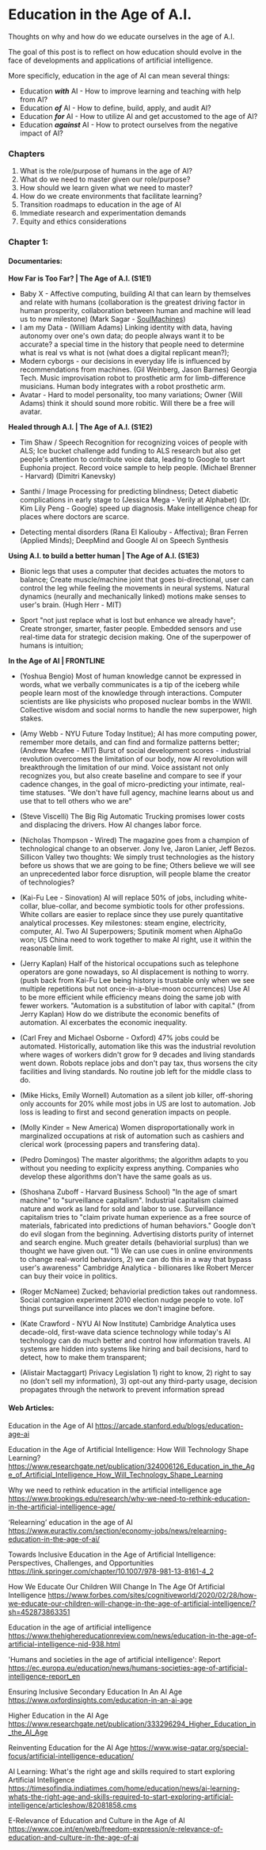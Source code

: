 # Education in the Age of A.I. 
Thoughts on why and how do we educate ourselves in the age of A.I. 

The goal of this post is to reflect on how education should evolve in the face of developments and applications of artificial intelligence.

More specificly, education in the age of AI can mean several things:

- Education ***with*** AI     -  How to improve learning and teaching with help from AI?
- Education ***of*** AI       -  How to define, build, apply, and audit AI?
- Education ***for*** AI      -  How to utilize AI and get accustomed to the age of AI?
- Education ***against*** AI  -  How to protect ourselves from the negative impact of AI?

### Chapters
1. What is the role/purpose of humans in the age of AI?
2. What do we need to master given our role/purpose?
3. How should we learn given what we need to master?
4. How do we create environments that facilitate learning?
5. Transition roadmaps to education in the age of AI
6. Immediate research and experimentation demands
7. Equity and ethics considerations


### Chapter 1: 

#### Documentaries: 

**How Far is Too Far? | The Age of A.I. (S1E1)**

- Baby X -  Affective computing, building AI that can learn by themselves and relate with humans (collaboration is the greatest driving factor in human prosperity, collaboration between human and machine will lead us to new milestone)  (Mark Sagar - [SoulMachines](https://www.soulmachines.com/resources/research/baby-x/))
- I am my Data - (William Adams) Linking identity with data, having autonomy over one's own data; do people always want it to be accurate? a special time in the history that people need to determine what is real vs what is not (what does a digital replicant mean?);  
- Modern cyborgs - our decisions in everyday life is influenced by recommendations from machines. (Gil Weinberg, Jason Barnes) Georgia Tech. Music improvisation robot to prosthetic arm for limb-difference musicians. Human body integrates with a robot prosthetic arm. 
- Avatar - Hard to model personality, too many variations; Owner (Will Adams) think it should sound more robitic. Will there be a free will avatar.

**Healed through A.I. | The Age of A.I. (S1E2)**

- Tim Shaw / Speech Recognition for recognizing voices of people with ALS;  Ice bucket challenge add funding to ALS research but also get people's attention to contribute voice data, leading to Google to start Euphonia project. Record voice sample to help people. (Michael Brenner - Harvard) (Dimitri Kanevsky)

- Santhi / Image Processing for predicting blindness; Detect diabetic complications in early stage to  (Jessica Mega - Verily at Alphabet) (Dr. Kim Lily Peng - Google) speed up diagnosis. Make intelligence cheap for places where doctors are scarce.

- Detecting mental disorders (Rana El Kaliouby - Affectiva); Bran Ferren (Applied Minds); DeepMind and Google AI on Speech Synthesis 

**Using A.I. to build a better human | The Age of A.I. (S1E3)**

- Bionic legs that uses a computer that decides actuates the motors to balance; Create muscle/machine joint that goes bi-directional, user can control the leg while feeling the movements in neural systems. Natural dynamics (neurally and mechanically linked) motions make senses to user's brain. (Hugh Herr - MIT) 

- Sport "not just replace what is lost but enhance we already have"; Create stronger, smarter, faster people. Embedded sensors and use real-time data for strategic decision making. One of the superpower of humans is intuition;  

**In the Age of AI | FRONTLINE**

- (Yoshua Bengio) Most of human knowledge cannot be expressed in words, what we verbally communicates is a tip of the iceberg while people learn most of the knowledge through interactions. Computer scientists are like physicists who proposed nuclear bombs in the WWII. Collective wisdom and social norms to handle the new superpower, high stakes. 
 
- (Amy Webb - NYU Future Today Institue); AI has more computing power, remember more details, and can find and formalize patterns better; (Andrew Mcafee - MIT) Burst of social development scores - industrial revolution overcomes the limitation of our body, now AI revolution will breakthrough the limitation of our mind. Voice assistant not only recognizes you, but also create baseline and compare to see if your cadence changes, in the goal of micro-predicting your intimate, real-time statuses. "We don't have full agency, machine learns about us and use that to tell others who we are"

- (Steve Viscelli) The Big Rig Automatic Trucking promises lower costs and displacing the drivers. How AI changes labor force.

- (Nicholas Thompson - Wired) The magazine goes from a champion of technological change to an observer. Jony Ive, Jaron Lanier, Jeff Bezos. Sillicon Valley two thoughts: We simply trust technologies as the history before us shows that we are going to be fine; Others believe we will see an unprecedented labor force disruption, will people blame the creator of technologies?

- (Kai-Fu Lee - Sinovation) AI will replace 50% of jobs, including white-collar, blue-collar, and become symbiotic tools for other professions. White collars are easier to replace since they use purely quantitative analytical processes. Key milestones: steam engine, electricity, computer, AI. Two AI Superpowers; Sputinik moment when AlphaGo won; US China need to work together to make AI right, use it within the reasonable limit. 

- (Jerry Kaplan) Half of the historical occupations such as telephone operators are gone nowadays, so AI displacement is nothing to worry. (push back from Kai-Fu Lee being history is trustable only when we see multiple repetitions but not once-in-a-blue-moon occurrences) Use AI to be more efficient while efficiency means doing the same job with fewer workers. "Automation is a substitution of labor with capital." (from Jerry Kaplan) How do we distribute the economic benefits of automation. AI excerbates the economic inequality. 

- (Carl Frey and Michael Osborne - Oxford) 47% jobs could be automated. Historically, automation like this was the industrial revolution where wages of workers didn't grow for 9 decades and living standards went down. Robots replace jobs and don't pay tax, thus worsens the city facilities and living standards. No routine job left for the middle class to do. 

- (Mike Hicks, Emily Wornell) Automation as a silent job killer, off-shoring only accounts for 20% while most jobs in US are lost to automation. Job loss is leading to first and second generation impacts on people.

- (Molly Kinder = New America) Women disproportationally work in marginalized occupations at risk of automation such as cashiers and clerical work (processing papers and transfering data). 


- (Pedro Domingos) The master algorithms; the algorithm adapts to you without you needing to explicity express anything. Companies who develop these algorithms don't have the same goals as us. 

- (Shoshana Zuboff - Harvard Business School) "In the age of smart machine" to "surveillance capitalism". Industrial capitalism claimed nature and work as land for sold and labor to use. Surveillance capitalism tries to "claim private human experience as a free source of materials, fabricated into predictions of human behaviors." Google don't do evil slogan from the beginning. Advertising distorts purity of internet and search engine. Much greater details (behaviorial surplus) than we thought we have given out. "1) We can use cues in online environments to change real-world behaviors, 2) we can do this in a way that bypass user's awareness" Cambridge Analytica - billionares like Robert Mercer can buy their voice in politics.

- (Roger McNamee) Zucked; behaviorial prediction takes out randomness. Social contagion experiment 2010 election nudge people to vote. IoT things put surveillance into places we don't imagine before.

- (Kate Crawford - NYU AI Now Institute) Cambridge Analytica uses decade-old, first-wave data science technology while today's AI technology can do much better and control how information travels. AI systems are hidden into systems like hiring and bail decisions, hard to detect, how to make them transparent; 

- (Alistair Mactaggart) Privacy Legislation 1) right to know, 2) right to say no (don't sell my information), 3) opt-out any third-party usage, decision propagates through the network to prevent information spread


#### Web Articles:

Education in the Age of AI
https://arcade.stanford.edu/blogs/education-age-ai

Education in the Age of Artificial Intelligence: How Will Technology Shape Learning? 
https://www.researchgate.net/publication/324006126_Education_in_the_Age_of_Artificial_Intelligence_How_Will_Technology_Shape_Learning

Why we need to rethink education in the artificial intelligence age
https://www.brookings.edu/research/why-we-need-to-rethink-education-in-the-artificial-intelligence-age/

‘Relearning’ education in the age of AI
https://www.euractiv.com/section/economy-jobs/news/relearning-education-in-the-age-of-ai/

Towards Inclusive Education in the Age of Artificial Intelligence: Perspectives, Challenges, and Opportunities
https://link.springer.com/chapter/10.1007/978-981-13-8161-4_2

How We Educate Our Children Will Change In The Age Of Artificial Intelligence
https://www.forbes.com/sites/cognitiveworld/2020/02/28/how-we-educate-our-children-will-change-in-the-age-of-artificial-intelligence/?sh=452873863351

Education in the age of artificial intelligence
https://www.thehighereducationreview.com/news/education-in-the-age-of-artificial-intelligence-nid-938.html

'Humans and societies in the age of artificial intelligence': Report
https://ec.europa.eu/education/news/humans-societies-age-of-artificial-intelligence-report_en

Ensuring Inclusive Secondary Education In An AI Age
https://www.oxfordinsights.com/education-in-an-ai-age

Higher Education in the AI Age
https://www.researchgate.net/publication/333296294_Higher_Education_in_the_AI_Age

Reinventing Education for the AI Age
https://www.wise-qatar.org/special-focus/artificial-intelligence-education/

AI Learning: What's the right age and skills required to start exploring Artificial Intelligence
https://timesofindia.indiatimes.com/home/education/news/ai-learning-whats-the-right-age-and-skills-required-to-start-exploring-artificial-intelligence/articleshow/82081858.cms

E-Relevance of Education and Culture in the Age of AI
https://www.coe.int/en/web/freedom-expression/e-relevance-of-education-and-culture-in-the-age-of-ai

